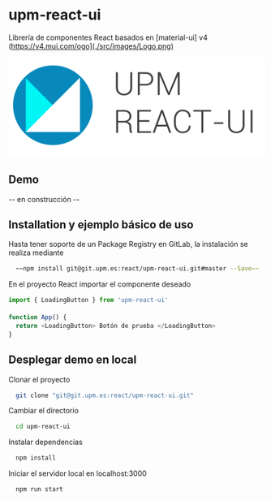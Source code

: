 
# upm-react-ui
Librería de componentes React basados en [material-ui] v4 (https://v4.mui.com/ogo](./src/images/Logo.png)

![Logo](./src/images/logo.png)

## Demo
-- en construcción --

## Installation y ejemplo básico de uso
Hasta tener soporte de un Package Registry en GitLab, la instalación se realiza mediante

```bash
  ~~npm install git@git.upm.es:react/upm-react-ui.git#master --Save~~
```

En el proyecto React importar el componente deseado
```javascript
import { LoadingButton } from 'upm-react-ui'

function App() {
  return <LoadingButton> Botón de prueba </LoadingButton>
}
```

## Desplegar demo en local

Clonar el proyecto
```bash
  git clone "git@git.upm.es:react/upm-react-ui.git"
```

Cambiar el directorio

```bash
  cd upm-react-ui
```

Instalar dependencias

```bash
  npm install
```

Iniciar el servidor local en localhost:3000
```bash
  npm run start
```

